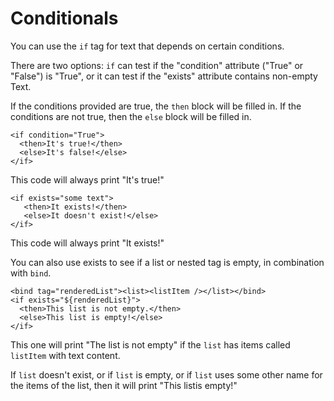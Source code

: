 # Conditionals

You can use the `if` tag for text that depends on certain conditions.

There are two options: `if` can test if the "condition" attribute ("True" or
"False") is "True", or it can test if the "exists" attribute contains non-empty
Text.

If the conditions provided are true, the `then` block will be filled in. If the
conditions are not true, then the `else` block will be filled in.

```
<if condition="True">
  <then>It's true!</then>
  <else>It's false!</else>
</if>
```

This code will always print "It's true!"

```
<if exists="some text">
   <then>It exists!</then>
   <else>It doesn't exist!</else>
</if>
```

This code will always print "It exists!"

You can also use exists to see if a list or nested tag is empty, in
combination with `bind`.

```
<bind tag="renderedList"><list><listItem /></list></bind>
<if exists="${renderedList}">
  <then>This list is not empty.</then>
  <else>This list is empty!</else>
</if>
```

This one will print "The list is not empty" if the `list` has items called
`listItem` with text content.

If `list` doesn't exist, or if `list` is empty, or if `list` uses some other
name for the items of the list, then it will print "This listis empty!"

